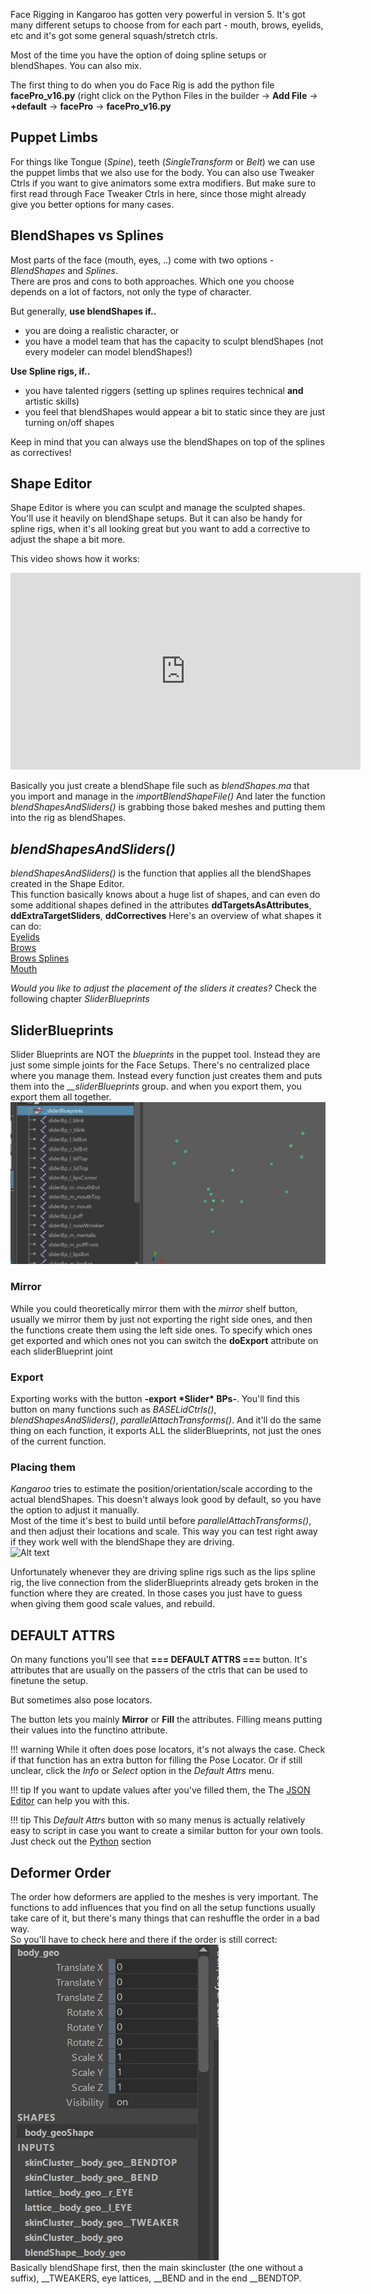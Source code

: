 Face Rigging in Kangaroo has gotten very powerful in version 5. It's got many different setups to choose
from for each part - mouth, brows, eyelids, etc and it's got some general squash/stretch ctrls.

Most of the time you have the option of doing spline setups or blendShapes. You can also mix.

The first thing to do when you do Face Rig is add the python file **facePro_v16.py** (right click on the Python Files
in the builder -> **Add File** -> **+default** -> **facePro** -> **facePro_v16.py**



## Puppet Limbs
For things like Tongue (*Spine*), teeth (*SingleTransform* or *Belt*) we can use the puppet limbs that we also use for the body.
You can also use Tweaker Ctrls if you want to give animators some extra modifiers. But make sure
to first read through Face Tweaker Ctrls in here, since those might already give you better options for many cases.  


## BlendShapes vs Splines
Most parts of the face (mouth, eyes, ..) come with two options - *BlendShapes* and *Splines*.  
There are pros and cons to both approaches.
Which one you choose depends on a lot of factors, not only the type of character.

But generally, **use blendShapes if..**

- you are doing a realistic character, or
- you have a model team that has the capacity to sculpt blendShapes (not every modeler can model blendShapes!)

**Use Spline rigs, if..**

- you have talented riggers (setting up splines requires technical **and** artistic skills)
- you feel that blendShapes would appear a bit to static since they are just turning on/off shapes

Keep in mind that you can always use the blendShapes on top of the splines as correctives! 



## Shape Editor
Shape Editor is where you can sculpt and manage the sculpted shapes. You'll use it heavily on blendShape setups. But
it can also be handy for spline rigs, when it's all looking great but you want to add a corrective to adjust
the shape a bit more.

This video shows how it works:
<iframe width="560" height="315"
src="https://www.youtube.com/embed/cEBJ-tPLMuU"
title="YouTube video player" frameborder="0"
allow="accelerometer; autoplay; clipboard-write; encrypted-media; gyroscope; picture-in-picture"
allowfullscreen></iframe>

Basically you just create a blendShape file such as *blendShapes.ma* that you import and manage in the *importBlendShapeFile()*
And later the function *blendShapesAndSliders()* is grabbing those baked meshes and putting them into the rig as blendShapes.


## *blendShapesAndSliders()*
*blendShapesAndSliders()* is the function that applies all the blendShapes created in the Shape Editor.  
This function basically knows about a huge list of shapes, and can even do some additional shapes defined in the 
attributes **ddTargetsAsAttributes**, **ddExtraTargetSliders**, **ddCorrectives**
Here's an overview of what shapes it can do:  
[Eyelids](eyes.md#eyelid-blendshapes)  
[Brows](brows.md#blendshapes)  
[Brows Splines](brows.md#brow-splines-correctives)  
[Mouth](mouth.md#blendshapes)  



*Would you like to adjust the placement of the sliders it creates?* Check the following chapter *SliderBlueprints* 

 


## SliderBlueprints
Slider Blueprints are NOT the *blueprints* in the puppet tool. Instead they
are just some simple joints for the Face Setups. There's no centralized place where you manage them. Instead every 
function just creates them and puts them into the *__sliderBlueprints* group. and when you export them, you export them all together.
![Alt text](../images/face_sliderBlueprints.jpg)

### Mirror
While you could theoretically mirror them with the *mirror* shelf button, usually we mirror them by just not exporting the 
right side ones, and then the functions create them using the left side ones.
To specify which ones get exported and which ones not you can switch the **doExport** attribute on each sliderBlueprint joint

### Export 
Exporting works with the button **-export \*Slider\* BPs-**. You'll find this button on many functions such as *BASELidCtrls()*,
*blendShapesAndSliders()*, *parallelAttachTransforms()*. And it'll do the same thing on each function, it exports
ALL the sliderBlueprints, not just the ones of the current function.


### Placing them
*Kangaroo* tries to estimate the position/orientation/scale according to the actual blendShapes. This doesn't always
look good by default, so you have the option to adjust it manually.  
Most of the time it's best to build until before *parallelAttachTransforms()*, and then adjust their locations and scale.
This way you can test right away if they work well with the blendShape they are driving.  
![Alt text](../images/face_placeSliderBlueprints.gif)

Unfortunately whenever they are driving spline rigs such as the lips spline rig, the live connection from the sliderBlueprints already gets broken
in the function where they are created. In those cases you just have to guess when giving them good scale values, and rebuild.
  

## DEFAULT ATTRS 
On many functions you'll see that **=== DEFAULT ATTRS ===** button. It's attributes that are usually on the passers of the 
ctrls that can be used to finetune the setup.  

But sometimes also pose locators. 

The button lets you mainly **Mirror** or **Fill** the attributes. Filling means putting their values into the functino attribute. 

!!! warning
    While it often does pose locators, it's not always the case. Check if that function has an extra button for filling 
    the Pose Locator. Or if still unclear, click the *Info* or *Select* option in the *Default Attrs* menu.

!!! tip
    If you want to update values after you've filled them, the The [JSON Editor](../builder/jsonEditor.md) can help you with this. 

!!! tip
    This *Default Attrs* button with so many menus is actually relatively easy to script in case you
    want to create a similar button for your own tools. Just check out the [Python](../python.md) section


## Deformer Order
The order how deformers are applied to the meshes is very important. The functions to add influences that you find on all the
setup functions usually take care of it, but there's many things that can reshuffle the order in a bad way.  
So you'll have to check here and there if the order is still correct:  
![Alt text](../images/faceGeneral_deformerOrder.jpg)  
Basically blendShape first, then the main skincluster (the one without a suffix), __TWEAKERS, eye lattices, __BEND and in the end __BENDTOP.
